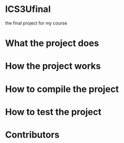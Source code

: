 # ICS3Ufinal
the final project for my course

# What the project does

# How the project works

# How to compile the project

# How to test the project

# Contributors

